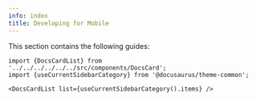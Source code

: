 ```yaml
---
info: index
title: Developing for Mobile 
---
```


This section contains the following guides:

```mdx-code-block
import {DocsCardList} from '../../../../../../src/components/DocsCard';
import {useCurrentSidebarCategory} from '@docusaurus/theme-common';

<DocsCardList list={useCurrentSidebarCategory().items} />
```
